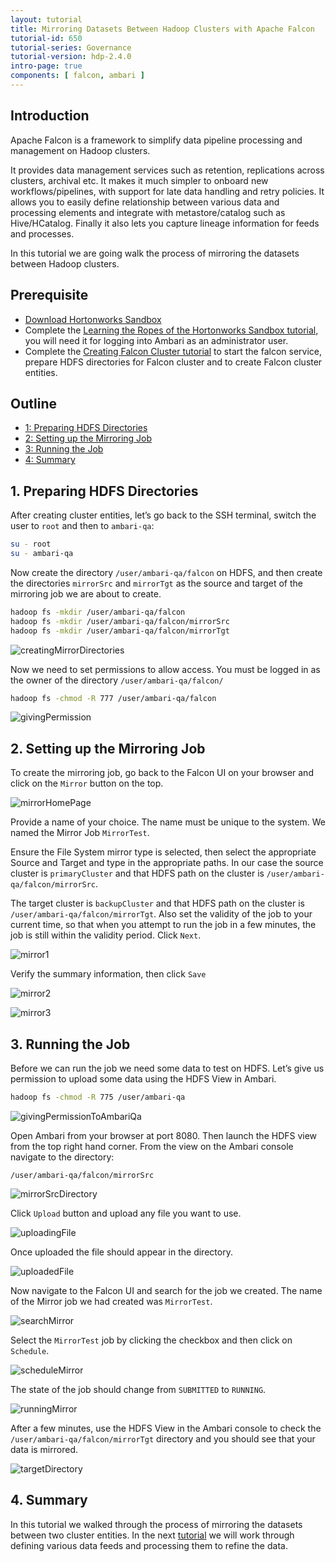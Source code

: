 ```yaml
---
layout: tutorial
title: Mirroring Datasets Between Hadoop Clusters with Apache Falcon
tutorial-id: 650
tutorial-series: Governance
tutorial-version: hdp-2.4.0
intro-page: true
components: [ falcon, ambari ]
---
```


## Introduction

Apache Falcon is a framework to simplify data pipeline processing and management on Hadoop clusters.

It provides data management services such as retention, replications across clusters, archival etc. It makes it much simpler to onboard new workflows/pipelines, with support for late data handling and retry policies. It allows you to easily define relationship between various data and processing elements and integrate with metastore/catalog such as Hive/HCatalog. Finally it also lets you capture lineage information for feeds and processes.

In this tutorial we are going walk the process of mirroring the datasets between Hadoop clusters.

## Prerequisite

- [Download Hortonworks Sandbox](http://hortonworks.com/products/hortonworks-sandbox/#install)
- Complete the [Learning the Ropes of the Hortonworks Sandbox tutorial,](http://hortonworks.com/hadoop-tutorial/learning-the-ropes-of-the-hortonworks-sandbox/) you will need it for logging into Ambari as an administrator user.
- Complete the [Creating Falcon Cluster tutorial](http://hortonworks.com/hadoop-tutorial/create-falcon-cluster/) to start the falcon service, prepare HDFS directories for Falcon cluster and to create Falcon cluster entities.

## Outline
- [1: Preparing HDFS Directories](#preparing-hdfs-directories)
- [2: Setting up the Mirroring Job](#setting-up-mirroring-job)
- [3: Running the Job](#running-job)
- [4: Summary](#summary)

## 1. Preparing HDFS Directories <a id="preparing-hdfs-directories"></a>

After creating cluster entities, let’s go back to the SSH terminal, switch the user to `root` and then to `ambari-qa`:  

~~~bash
su - root
su - ambari-qa
~~~

Now create the directory `/user/ambari-qa/falcon` on HDFS, and then create the directories `mirrorSrc` and `mirrorTgt` as the source and target of the mirroring job we are about to create.

~~~bash
hadoop fs -mkdir /user/ambari-qa/falcon
hadoop fs -mkdir /user/ambari-qa/falcon/mirrorSrc
hadoop fs -mkdir /user/ambari-qa/falcon/mirrorTgt
~~~

![creatingMirrorDirectories](/assets/mirroring-datasets-using-falcon/creatingMirrorDirectories.png)

Now we need to set permissions to allow access. You must be logged in as the owner of the directory `/user/ambari-qa/falcon/`

~~~bash
hadoop fs -chmod -R 777 /user/ambari-qa/falcon
~~~

![givingPermission](/assets/mirroring-datasets-using-falcon/givingPermission.png)

## 2. Setting up the Mirroring Job <a id="setting-up-mirroring-job"></a>

To create the mirroring job, go back to the Falcon UI on your browser and click on the `Mirror` button on the top.

![mirrorHomePage](/assets/mirroring-datasets-using-falcon/mirrorHomePage.png)

Provide a name of your choice. The name must be unique to the system. We named the Mirror Job `MirrorTest`.

Ensure the File System mirror type is selected, then select the appropriate Source and Target and type in the appropriate paths. In our case the source cluster is `primaryCluster` and that HDFS path on the cluster is `/user/ambari-qa/falcon/mirrorSrc`.

The target cluster is `backupCluster` and that HDFS path on the cluster is `/user/ambari-qa/falcon/mirrorTgt`.
Also set the validity of the job to your current time, so that when you attempt to run the job in a few minutes, the job is still within the validity period. Click `Next`.

![mirror1](/assets/mirroring-datasets-using-falcon/mirror1.png)

Verify the summary information, then click `Save`

![mirror2](/assets/mirroring-datasets-using-falcon/mirror2.png)

![mirror3](/assets/mirroring-datasets-using-falcon/mirror3.png)

## 3. Running the Job <a id="running-job"></a>

Before we can run the job we need some data to test on HDFS. Let’s give us permission to upload some data using the HDFS View in Ambari.

~~~bash
hadoop fs -chmod -R 775 /user/ambari-qa
~~~

![givingPermissionToAmbariQa](/assets/mirroring-datasets-using-falcon/givingPermissionToAmbariQa.png)

Open Ambari from your browser at port 8080.
Then launch the HDFS view from the top right hand corner.
From the view on the Ambari console navigate to the directory:

~~~
/user/ambari-qa/falcon/mirrorSrc
~~~

![mirrorSrcDirectory](/assets/mirroring-datasets-using-falcon/mirrorSrcDirectory.png)

Click `Upload` button and upload any file you want to use.

![uploadingFile](/assets/mirroring-datasets-using-falcon/uploadingFile.png)

Once uploaded the file should appear in the directory.

![uploadedFile](/assets/mirroring-datasets-using-falcon/uploadedFile.png)

Now navigate to the Falcon UI and search for the job we created. The name of the Mirror job we had created was `MirrorTest`.

![searchMirror](/assets/mirroring-datasets-using-falcon/searchMirror.png)

Select the `MirrorTest` job by clicking the checkbox and then click on `Schedule`.

![scheduleMirror](/assets/mirroring-datasets-using-falcon/scheduleMirror.png)

The state of the job should change from `SUBMITTED` to `RUNNING`.

![runningMirror](/assets/mirroring-datasets-using-falcon/runningMirror.png)

After a few minutes, use the HDFS View in the Ambari console to check the `/user/ambari-qa/falcon/mirrorTgt` directory and you should see that  your data is mirrored.

![targetDirectory](/assets/mirroring-datasets-using-falcon/targetDirectory.png)

## 4. Summary <a id="summary"></a>

In this tutorial we walked through the process of mirroring the datasets between two cluster entities. In the next [tutorial](http://hortonworks.com/hadoop-tutorial/defining-processing-data-end-end-data-pipeline-apache-falcon/) we will work through defining various data feeds and processing them to refine the data.
